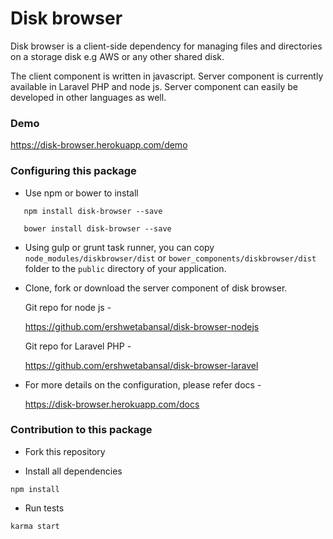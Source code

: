 # Disk browser
Disk browser is a client-side dependency for managing files and directories on a storage disk e.g AWS 
or any other shared disk.

The client component is written in javascript. Server component is currently 
available in Laravel PHP and node js. Server component can easily be developed
in other languages as well.

### Demo
https://disk-browser.herokuapp.com/demo


### Configuring this package
* Use npm or bower to install

```
   npm install disk-browser --save
```
```
   bower install disk-browser --save
```

* Using gulp or grunt task runner, you can copy `node_modules/diskbrowser/dist` or
 `bower_components/diskbrowser/dist` folder to the `public` directory of your application.

* Clone, fork or download the server component of disk browser. 

   Git repo for node js -
   
   https://github.com/ershwetabansal/disk-browser-nodejs

   Git repo for Laravel PHP -
   
   https://github.com/ershwetabansal/disk-browser-laravel

* For more details on the configuration, please refer docs -

   https://disk-browser.herokuapp.com/docs

### Contribution to this package
* Fork this repository

* Install all dependencies
```$xslt
npm install
```

* Run tests
```$xslt
karma start
```
